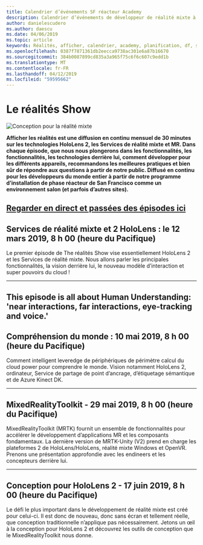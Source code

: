 ```yaml
---
title: Calendrier d’événements SF réacteur Academy
description: Calendrier d’événements de développeur de réalité mixte à du réacteur à San Francisco.
author: danielescudero
ms.author: daescu
ms.date: 04/06/2019
ms.topic: article
keywords: Réalités, afficher, calendrier, academy, planification, df, san francisco, réacteur
ms.openlocfilehash: 0387f7871361db2eecca9738ac301e6a87b16670
ms.sourcegitcommit: 384b0087899cd835a3a965f75c6f6c607c9edd1b
ms.translationtype: MT
ms.contentlocale: fr-FR
ms.lasthandoff: 04/12/2019
ms.locfileid: "59595662"
---
```

# <a name="the-realities-show"></a>Le réalités Show
![Conception pour la réalité mixte](images/therealitiesshow.jpg)

**Afficher les réalités est une diffusion en continu mensuel de 30 minutes sur les technologies HoloLens 2, les Services de réalité mixte et MR. Dans chaque épisode, que nous nous plongerons dans les fonctionnalités, les fonctionnalités, les technologies derrière lui, comment développer pour les différents appareils, recommandons les meilleures pratiques et bien sûr de répondre aux questions à partir de notre public. Diffusé en continu pour les développeurs du monde entier à partir de notre programme d’installation de phase réacteur de San Francisco comme un environnement salon (et parfois d’autres sites).**

<a name="watch-live-and-past-episodes-herehttpakamstrs"></a>**[Regarder en direct et passées des épisodes ici](http://aka.ms/trs)**
---

## <a name="hololens-2-and-mixed-reality-services---march-12-2019-8-am-pdt"></a>**Services de réalité mixte et 2 HoloLens** : le 12 mars 2019, 8 h 00 (heure du Pacifique)
Le premier épisode de The réalités Show vise essentiellement HoloLens 2 et les Services de réalité mixte. Nous allons parler les principales fonctionnalités, la vision derrière lui, le nouveau modèle d’interaction et super pouvoirs du cloud !

---
This episode is all about Human Understanding: 'near interactions, far interactions, eye-tracking and voice.'
---
## <a name="world-understanding---may-10-2019-8-am-pdt"></a>**Compréhension du monde** : 10 mai 2019, 8 h 00 (heure du Pacifique)
Comment intelligent leveredge de périphériques de périmètre calcul du cloud power pour comprendre le monde. Vision notamment HoloLens 2, ordinateur, Service de partage de point d’ancrage, d’étiquetage sémantique et de Azure Kinect DK.

---
## <a name="mixedrealitytoolkit---may-29-2019-8-am-pdt"></a>**MixedRealityToolkit** - 29 mai 2019, 8 h 00 (heure du Pacifique)
MixedRealityToolkit (MRTK) fournit un ensemble de fonctionnalités pour accélérer le développement d’applications MR et les composants fondamentaux. La dernière version de MRTK-Unity (V2) prend en charge les plateformes 2 de HoloLens/HoloLens, réalité mixte Windows et OpenVR. Prenons une présentation approfondie avec les endineers et les concepteurs derrière lui.

---
## <a name="designing-for-hololens-2---june-17-2019-8-am-pdt"></a>**Conception pour HoloLens 2** - 17 juin 2019, 8 h 00 (heure du Pacifique)
Le défi le plus important dans le développement de réalité mixte est créé pour celui-ci. Il est donc de nouveau, donc sans écran et tellement réelle, que conception traditionnelle n’applique pas nécessairement. Jetons un œil à la conception pour HoloLens 2 et découvrez les outils de conception que le MixedRealityToolkit nous donne.


